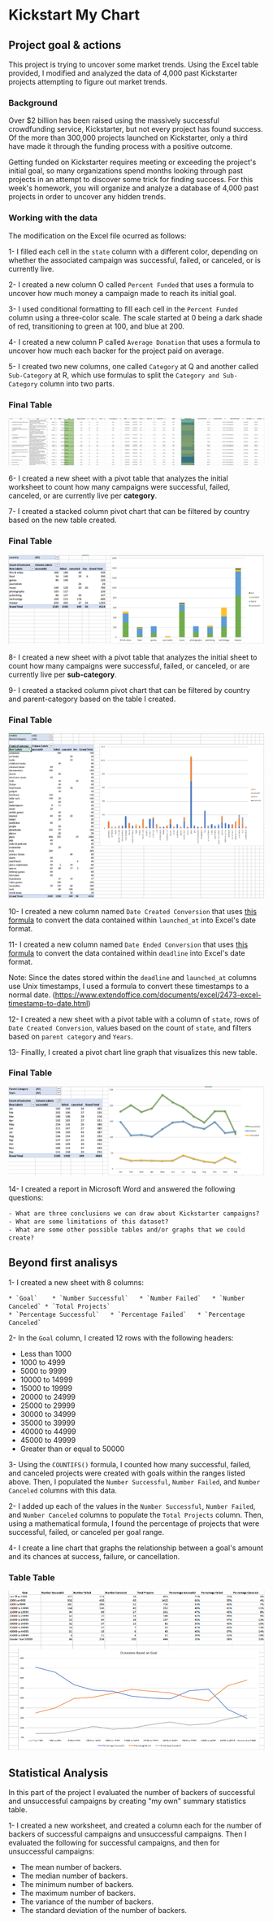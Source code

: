# Kickstart My Chart

## Project goal & actions

This project is trying to uncover some market trends. Using the Excel table provided, I modified and analyzed the data of 4,000 past Kickstarter projects attempting to figure out market trends.

### Background

Over $2 billion has been raised using the massively successful crowdfunding service, Kickstarter, but not every project has found success. Of the more than 300,000 projects launched on Kickstarter, only a third have made it through the funding process with a positive outcome.

Getting funded on Kickstarter requires meeting or exceeding the project's initial goal, so many organizations spend months looking through past projects in an attempt to discover some trick for finding success. For this week's homework, you will organize and analyze a database of 4,000 past projects in order to uncover any hidden trends.

### Working with the data

The modification on the Excel file ocurred as follows:

1- I filled each cell in the `state` column with a different color, depending on whether the associated campaign was successful, failed, or canceled, or is currently live.

2- I created a new column O called `Percent Funded` that uses a formula to uncover how much money a campaign made to reach its initial goal.

3- I used conditional formatting to fill each cell in the `Percent Funded` column using a three-color scale. The scale started at 0 being a dark shade of red, transitioning to green at 100, and blue at 200.

4- I created a new column P called `Average Donation` that uses a formula to uncover how much each backer for the project paid on average.

5- I created two new columns, one called `Category` at Q and another called `Sub-Category` at R, which use formulas to split the `Category and Sub-Category` column into two parts.

### Final Table
![Kickstarter Table](Images/FullTable.PNG)


6- I created a new sheet with a pivot table that analyzes the initial worksheet to count how many campaigns were successful, failed, canceled, or are currently live per **category**.

7- I created a stacked column pivot chart that can be filtered by country based on the new table created.

### Final Table
  ![Category Stats](Images/CategoryStats.PNG)

8- I created a new sheet with a pivot table that analyzes the initial sheet to count how many campaigns were successful, failed, or canceled, or are currently live per **sub-category**.

9- I created a stacked column pivot chart that can be filtered by country and parent-category based on the table I created.

### Final Table
  ![Subcategory Stats](Images/SubcategoryStats.PNG)


10- I created a new column named `Date Created Conversion` that uses [this formula](https://www.extendoffice.com/documents/excel/2473-excel-timestamp-to-date.html) to convert the data contained within `launched_at` into Excel's date format.

11- I created a new column named `Date Ended Conversion` that uses [this formula](https://www.extendoffice.com/documents/excel/2473-excel-timestamp-to-date.html) to convert the data contained within `deadline` into Excel's date format.

Note: Since the dates stored within the `deadline` and `launched_at` columns use Unix timestamps, I used a formula to convert these timestamps to a normal date. (https://www.extendoffice.com/documents/excel/2473-excel-timestamp-to-date.html)

12- I created a new sheet with a pivot table with a column of `state`, rows of `Date Created Conversion`, values based on the count of `state`, and filters based on `parent category` and `Years`.

13- Finallly, I created a pivot chart line graph that visualizes this new table.

### Final Table
   ![Outcomes Based on Launch Date](Images/LaunchDateOutcomes.PNG)

14- I created a report in Microsoft Word and answered the following questions:

	- What are three conclusions we can draw about Kickstarter campaigns?
	- What are some limitations of this dataset?
	- What are some other possible tables and/or graphs that we could create?

## Beyond first analisys

1- I created a new sheet with 8 columns:

  	* `Goal`	* `Number Successful`	* `Number Failed`	* `Number Canceled`	* `Total Projects`
  	* `Percentage Successful`	* `Percentage Failed`	* `Percentage Canceled`

2- In the `Goal` column, I created 12 rows with the following headers:

  * Less than 1000
  * 1000 to 4999
  * 5000 to 9999
  * 10000 to 14999
  * 15000 to 19999
  * 20000 to 24999
  * 25000 to 29999
  * 30000 to 34999
  * 35000 to 39999
  * 40000 to 44999
  * 45000 to 49999
  * Greater than or equal to 50000

3- Using the `COUNTIFS()` formula, I counted how many successful, failed, and canceled projects were created with goals within the ranges listed above. Then, I populated the `Number Successful`, `Number Failed`, and `Number Canceled` columns with this data.

2- I added up each of the values in the `Number Successful`, `Number Failed`, and `Number Canceled` columns to populate the `Total Projects` column. Then, using a mathematical formula, I found the percentage of projects that were successful, failed, or canceled per goal range.

4- I create a line chart that graphs the relationship between a goal's amount and its chances at success, failure, or cancellation.

### Table Table  
![Goal Outcomes](Images/GoalOutcomes.PNG)


## Statistical Analysis

In this part of the project I evaluated the number of backers of successful and unsuccessful campaigns by creating "my own" summary statistics table.

1- I created a new worksheet, and created a column each for the number of backers of successful campaigns and unsuccessful campaigns. Then I evaluated the following for successful campaigns, and then for unsuccessful campaigns:

  * The mean number of backers.
  * The median number of backers.
  * The minimum number of backers.
  * The maximum number of backers.
  * The variance of the number of backers.
  * The standard deviation of the number of backers.

